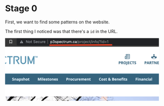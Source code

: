 # Stage 0
First, we want to find some patterns on the website.

The first thing I noticed was that there's a `id` in the URL.

<img src=../imgs/s0_0.png
alt="id in url" width="640" /></a>

